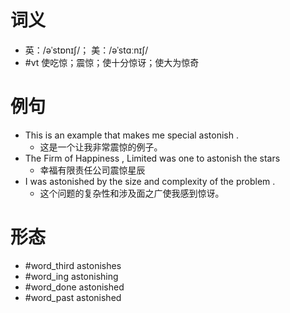 # 词义
- 英：/əˈstɒnɪʃ/； 美：/əˈstɑːnɪʃ/
- #vt 使吃惊；震惊；使十分惊讶；使大为惊奇
# 例句
- This is an example that makes me special astonish .
	- 这是一个让我非常震惊的例子。
- The Firm of Happiness , Limited was one to astonish the stars
	- 幸福有限责任公司震惊星辰
- I was astonished by the size and complexity of the problem .
	- 这个问题的复杂性和涉及面之广使我感到惊讶。
# 形态
- #word_third astonishes
- #word_ing astonishing
- #word_done astonished
- #word_past astonished
